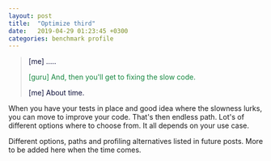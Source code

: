 ```yaml
---
layout: post
title:  "Optimize third"
date:   2019-04-29 01:23:45 +0300
categories: benchmark profile
---
```


>
> <span style="color: #0e103a;"> \[me\] ..... </span>
>
> <span style="color: #15873f;"> \[guru\] And, then you'll get to fixing the slow code. </span>
>
> <span style="color: #0e103a;"> \[me\] About time. </span>
>

When you have your tests in place and good idea where the slowness lurks, you can move to improve your code. That's then endless path. Lot's of different options where to choose from. It all depends on your use case. 

Different options, paths and profiling alternatives listed in future posts. More to be added here when the time comes.
